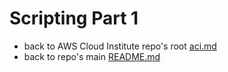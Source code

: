 # Scripting Part 1

* back to AWS Cloud Institute repo's root [aci.md](../aci.md)
* back to repo's main [README.md](../../../README.md)

##
